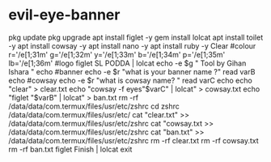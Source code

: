 # evil-eye-banner
pkg update  pkg upgrade  apt install figlet -y gem install lolcat  apt install toilet -y apt install cowsay -y apt install nano  -y apt install ruby -y  Clear   #colour r='/e[1;31m' g='/e[1;32m' y='/e[1;33m' b='/e[1;34m' p='/e[1;35m' lb='/e[1;36m'   #logo figlet SL PODDA | lolcat echo -e $g "               Tool by Gihan Ishara " echo  #banner  echo -e $r "what is your banner name ?" read varB echo  #cowsay echo -e $r "what is cowsay name? " read varC echo  echo "clear" > clear.txt echo "cowsay -f eyes"$varC" | lolcat" > cowsay.txt echo "figlet "$varB" | lolcat" > ban.txt  rm -rf /data/data/com.termux/files/usr/etc/zshrc cd zshrc /data/data/com.termux/files/usr/etc/  cat "clear.txt" >> /data/data/com.termux/files/usr/etc/zshrc cat "cowsay.txt >> /data/data/com.termux/files/usr/etc/zshrc cat "ban.txt" >> /data/data/com.termux/files/usr/etc/zshrc   rm -rf clear.txt rm -rf cowsay.txt rm -rf ban.txt   figlet Finish | lolcat exit 
